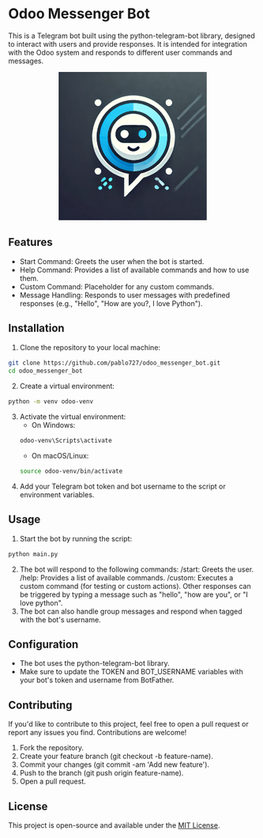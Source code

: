 # Odoo Messenger Bot
This is a Telegram bot built using the python-telegram-bot library, designed to interact with users and provide responses. It is intended for integration with the Odoo system and responds to different user commands and messages.

<p align="center">
  <img src="image/odoo_bot.webp" alt="Odoo Messenger Bot" width="300" height="300"/>
</p>

## Features
- Start Command: Greets the user when the bot is started.
- Help Command: Provides a list of available commands and how to use them.
- Custom Command: Placeholder for any custom commands.
- Message Handling: Responds to user messages with predefined responses (e.g., "Hello", "How are you?, I love Python").

## Installation
1. Clone the repository to your local machine:
```bash
git clone https://github.com/pablo727/odoo_messenger_bot.git
cd odoo_messenger_bot
```
2. Create a virtual environment:
```bash
python -m venv odoo-venv
```
3. Activate the virtual environment:
   - On Windows:
   ```bash
   odoo-venv\Scripts\activate
   ```
   - On macOS/Linux:
   ```bash
   source odoo-venv/bin/activate
   ```
4. Add your Telegram bot token and bot username to the script or environment variables.

## Usage
1. Start the bot by running the script:
```bash
python main.py
```
2. The bot will respond to the following commands:
/start: Greets the user.
/help: Provides a list of available commands.
/custom: Executes a custom command (for testing or custom actions).
Other responses can be triggered by typing a message such as "hello", "how are you", or "I love python".
3. The bot can also handle group messages and respond when tagged with the bot's username.

## Configuration
- The bot uses the python-telegram-bot library.
- Make sure to update the TOKEN and BOT_USERNAME variables with your bot's token and username from BotFather.

## Contributing
If you'd like to contribute to this project, feel free to open a pull request or report any issues you find. Contributions are welcome!
1. Fork the repository.
2. Create your feature branch (git checkout -b feature-name).
3. Commit your changes (git commit -am 'Add new feature').
4. Push to the branch (git push origin feature-name).
5. Open a pull request.

## License
This project is open-source and available under the [MIT License](https://opensource.org/licenses/MIT).







